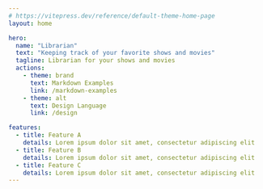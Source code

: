 ```yaml
---
# https://vitepress.dev/reference/default-theme-home-page
layout: home

hero:
  name: "Librarian"
  text: "Keeping track of your favorite shows and movies"
  tagline: Librarian for your shows and movies
  actions:
    - theme: brand
      text: Markdown Examples
      link: /markdown-examples
    - theme: alt
      text: Design Language
      link: /design

features:
  - title: Feature A
    details: Lorem ipsum dolor sit amet, consectetur adipiscing elit
  - title: Feature B
    details: Lorem ipsum dolor sit amet, consectetur adipiscing elit
  - title: Feature C
    details: Lorem ipsum dolor sit amet, consectetur adipiscing elit
---
```


